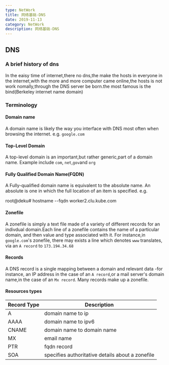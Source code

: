 ```yaml
---
type: NetWork
title: 网络基础-DNS
date: 2019-11-13
category: NetWork
description: 网络基础-DNS
---
```




## DNS

### A brief history of dns

In the eaisy time of internet,there no dns,the make the hosts in everyone in the internet,with the more and more computer came online,the hosts is not work nomally,through the DNS server be born.the most famous is the bind(Berkeley internet name domain)

### Terminology

#### Domain name

A domain name is likely the way you interface with DNS most often when browsing the internet. e.g. `google.com`

#### Top-Level Domain

A top-level domain is an important,but rather generic,part of a domain name. Example include `com`, `net`,`gov`and `org`

#### Fully Qualified Domain Name(FQDN)

A Fully-qualified domain name is equivalent to the absolute name. An absolute is one in which the full location of an item is specified. e.g.

   root@deku# hostname --fqdn
   worker2.clu.kube.com

#### Zonefile

A zonefile is simply a text file made of a variety of different records for an indivdual domain.Each line of a zonefile contains the name of a particular domain, and then value and type associated with it. For instance,in `google.com`'s zonefile, there may exists a line which denotes `www` translates, via an `A record` to `173.194.34.68`

#### Records

A DNS record is a single mapping between a domain and relevant data -for instance, an IP address in the case of an `A record`,or a mail server's domain name,in the case of an `Mx record`. Many records make up a zonefile.


#### Resources types

| Record Type | Description                                      |
|-------------|--------------------------------------------------|
| A           | domain  name to ip                               |
| AAAA        | domain name to ipv6                              |
| CNAME       | domain name to domain name                       |
| MX          | email name                                       |
| PTR         | fqdn record                                      |
| SOA         | specifies authoritative details about a zonefile |
